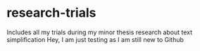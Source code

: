 # research-trials
Includes all my trials during my minor thesis research about text simplification
Hey, I am just testing as I am still new to Github
